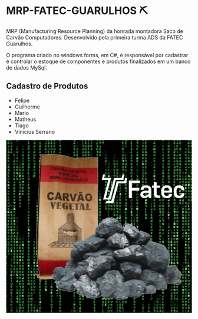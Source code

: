 # MRP-FATEC-GUARULHOS ⛏

MRP (Manufacturing Resource Planning) da honrada montadora Saco de Carvão Computadores. Desenvolvido pela primeira turma ADS da FATEC Guarulhos.

O programa criado no windows forms, em C#, é responsável por cadastrar e controlar o estoque de componentes e produtos finalizados em um banco de dados MySql.

## Cadastro de Produtos
- Felipe
- Guilherme
- Mario
- Matheus
- Tiago
- Vinicius Serrano

![Saco de carvão](/img/logo.png)
